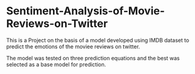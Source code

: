 # Sentiment-Analysis-of-Movie-Reviews-on-Twitter
This is a Project on the basis of a model developed using IMDB dataset to predict the emotions of the moviee reviews on twitter.

The model was tested on three prediction equations and the best was selected as a base model for prediction.

